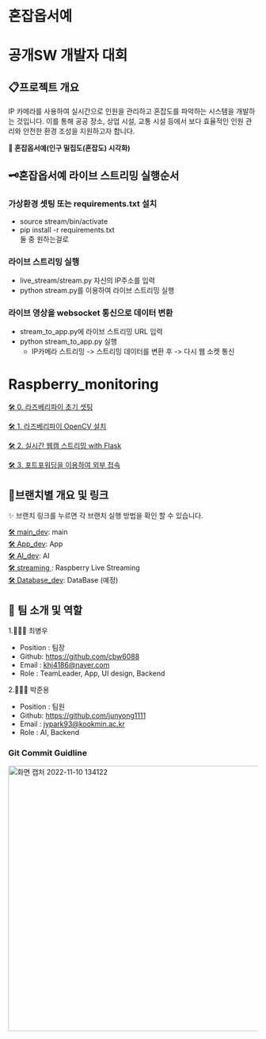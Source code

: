 # 혼잡옵서예

# 공개SW 개발자 대회 


## 📋프로젝트 개요
 IP 카메라를 사용하여 실시간으로 인원을 관리하고 혼잡도를 파악하는 시스템을 개발하는 것입니다. 이를 통해 공공 장소, 상업 시설, 교통 시설 등에서 보다 효율적인 인원 관리와 안전한 환경 조성을 지원하고자 합니다.

**👀 혼잡옵서예(인구 밀집도(혼잡도) 시각화)**


## 🗝️혼잡옵서예 라이브 스트리밍 실행순서

### 가상환경 셋팅 또는 requirements.txt 설치
- source stream/bin/activate
- pip install -r requirements.txt  
둘 중 원하는걸로 

### 라이브 스트리밍 실행

- live_stream/stream.py 자신의 IP주소를 입력
- python stream.py를 이용하여 라이브 스트리밍 실행

### 라이브 영상을 websocket 통신으로 데이터 변환
- stream_to_app.py에 라이브 스트리밍 URL 입력
- python stream_to_app.py 실행
    - IP카메라 스트리밍 -> 스트리밍 데이터를 변환 후 -> 다시 웹 소켓 통신





# Raspberry_monitoring

[🛠 0. 라즈베리파이 초기 셋팅](https://github.com/junyong1111/Raspberry_monitoring/tree/main/rasp_live/setting_0) 

[🛠 1. 라즈베리파이 OpenCV 설치](https://github.com/junyong1111/Raspberry_monitoring/tree/main/rasp_live/setting_1) 

[🛠 2. 실시간 웹캠 스트리밍 with Flask](https://github.com/junyong1111/Raspberry_monitoring/tree/main/rasp_live/live_stream) 

[🛠 3. 포트포워딩을 이용하여 외부 접속](https://github.com/junyong1111/Raspberry_monitoring/tree/main/rasp_live/port_forwarding) 

## 📂브랜치별 개요 및 링크

✨ 브랜치 링크를 누르면 각 브랜치 실행 방법을 확인 할 수 있습니다.


[🛠 main_dev](https://github.com/Winter-Toy-Project/Honjab-Obseoye): main  
[🛠 App_dev](https://github.com/Winter-Toy-Project/Honjab-Obseoye/tree/App): App  
[🛠 AI_dev](https://github.com/Winter-Toy-Project/Honjab-Obseoye/tree/datasicence): AI  
[🛠 streaming ](https://github.com/Winter-Toy-Project/Honjab-Obseoye): Raspberry Live Streaming  
[🛠 Database_dev](https://github.com/Winter-Toy-Project/Honjab-Obseoye): DataBase (예정)  



## 🦉 팀 소개 및 역할

1.🧑🏻‍💻 최병우

- Position : 팀장
- Github: <https://github.com/cbw6088>
- Email : khj4186@naver.com
- Role : TeamLeader, App, UI design, Backend

2.👨🏾‍💻 박준용

- Position : 팀원
- Github: <https://github.com/junyong1111>
- Email : jypark93@kookmin.ac.kr
- Role : AI, Backend




### Git Commit Guidline
<img width="535" alt="화면 캡처 2022-11-10 134122" src="https://user-images.githubusercontent.com/85275893/201002326-84ab80ac-af5f-4b58-b216-26341ddd6079.png">
